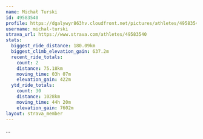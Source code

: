 ```yaml
---
name: Michał Turski
id: 49583540
profile: https://dgalywyr863hv.cloudfront.net/pictures/athletes/49583540/14729338/1/large.jpg
username: michal-turski
strava_url: https://www.strava.com/athletes/49583540
stats:
  biggest_ride_distance: 180.09km
  biggest_climb_elevation_gain: 637.2m
  recent_ride_totals:
    count: 2
    distance: 75.18km
    moving_time: 03h 07m
    elevation_gain: 422m
  ytd_ride_totals:
    count: 30
    distance: 1028km
    moving_time: 44h 20m
    elevation_gain: 7602m
layout: strava_member
--- 
```

...
